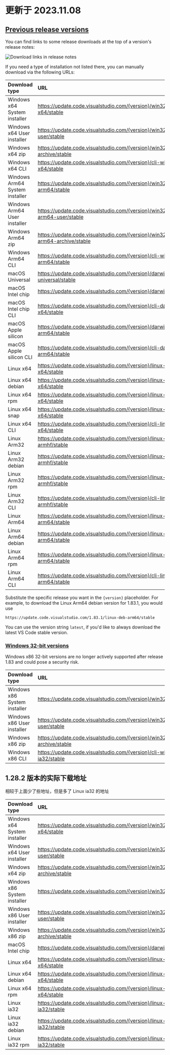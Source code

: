 # 更新于 2023.11.08

## [Previous release versions](https://code.visualstudio.com/docs/supporting/faq#_previous-release-versions)

You can find links to some release downloads at the top of a version's release notes:

![Download links in release notes](https://code.visualstudio.com/assets/docs/supporting/faq/links-release-notes.png)

If you need a type of installation not listed there, you can manually download via the following URLs:

| Download type                  | URL                                                                       |
| :----------------------------- | :------------------------------------------------------------------------ |
| Windows x64 System installer   | https://update.code.visualstudio.com/{version}/win32-x64/stable           |
| Windows x64 User installer     | https://update.code.visualstudio.com/{version}/win32-x64-user/stable      |
| Windows x64 zip                | https://update.code.visualstudio.com/{version}/win32-x64-archive/stable   |
| Windows x64 CLI                | https://update.code.visualstudio.com/{version}/cli-win32-x64/stable       |
| Windows Arm64 System installer | https://update.code.visualstudio.com/{version}/win32-arm64/stable         |
| Windows Arm64 User installer   | https://update.code.visualstudio.com/{version}/win32-arm64-user/stable    |
| Windows Arm64 zip              | https://update.code.visualstudio.com/{version}/win32-arm64-archive/stable |
| Windows Arm64 CLI              | https://update.code.visualstudio.com/{version}/cli-win32-arm64/stable     |
| macOS Universal                | https://update.code.visualstudio.com/{version}/darwin-universal/stable    |
| macOS Intel chip               | https://update.code.visualstudio.com/{version}/darwin/stable              |
| macOS Intel chip CLI           | https://update.code.visualstudio.com/{version}/cli-darwin-x64/stable      |
| macOS Apple silicon            | https://update.code.visualstudio.com/{version}/darwin-arm64/stable        |
| macOS Apple silicon CLI        | https://update.code.visualstudio.com/{version}/cli-darwin-arm64/stable    |
| Linux x64                      | https://update.code.visualstudio.com/{version}/linux-x64/stable           |
| Linux x64 debian               | https://update.code.visualstudio.com/{version}/linux-deb-x64/stable       |
| Linux x64 rpm                  | https://update.code.visualstudio.com/{version}/linux-rpm-x64/stable       |
| Linux x64 snap                 | https://update.code.visualstudio.com/{version}/linux-snap-x64/stable      |
| Linux x64 CLI                  | https://update.code.visualstudio.com/{version}/cli-linux-x64/stable       |
| Linux Arm32                    | https://update.code.visualstudio.com/{version}/linux-armhf/stable         |
| Linux Arm32 debian             | https://update.code.visualstudio.com/{version}/linux-deb-armhf/stable     |
| Linux Arm32 rpm                | https://update.code.visualstudio.com/{version}/linux-rpm-armhf/stable     |
| Linux Arm32 CLI                | https://update.code.visualstudio.com/{version}/cli-linux-armhf/stable     |
| Linux Arm64                    | https://update.code.visualstudio.com/{version}/linux-arm64/stable         |
| Linux Arm64 debian             | https://update.code.visualstudio.com/{version}/linux-deb-arm64/stable     |
| Linux Arm64 rpm                | https://update.code.visualstudio.com/{version}/linux-rpm-arm64/stable     |
| Linux Arm64 CLI                | https://update.code.visualstudio.com/{version}/cli-linux-arm64/stable     |

Substitute the specific release you want in the `{version}` placeholder. For example, to download the Linux Arm64 debian version for 1.83.1, you would use

```
https://update.code.visualstudio.com/1.83.1/linux-deb-arm64/stable
```

You can use the version string `latest`, if you'd like to always download the latest VS Code stable version.

### [Windows 32-bit versions](https://code.visualstudio.com/docs/supporting/faq#_windows-32bit-versions)

Windows x86 32-bit versions are no longer actively supported after release 1.83 and could pose a security risk.

| Download type                | URL                                                                  |
| :--------------------------- | :------------------------------------------------------------------- |
| Windows x86 System installer | https://update.code.visualstudio.com/{version}/win32/stable          |
| Windows x86 User installer   | https://update.code.visualstudio.com/{version}/win32-user/stable     |
| Windows x86 zip              | https://update.code.visualstudio.com/{version}/win32-archive/stable  |
| Windows x86 CLI              | https://update.code.visualstudio.com/{version}/cli-win32-ia32/stable |

## 1.28.2 版本的实际下载地址

相较于上面少了些地址，但是多了 Linux ia32 的地址

| Download type                | URL                                                                     |
| :--------------------------- | :---------------------------------------------------------------------- |
| Windows x64 System installer | https://update.code.visualstudio.com/{version}/win32-x64/stable         |
| Windows x64 User installer   | https://update.code.visualstudio.com/{version}/win32-x64-user/stable    |
| Windows x64 zip              | https://update.code.visualstudio.com/{version}/win32-x64-archive/stable |
| Windows x86 System installer | https://update.code.visualstudio.com/{version}/win32/stable             |
| Windows x86 User installer   | https://update.code.visualstudio.com/{version}/win32-user/stable        |
| Windows x86 zip              | https://update.code.visualstudio.com/{version}/win32-archive/stable     |
| macOS Intel chip             | https://update.code.visualstudio.com/{version}/darwin/stable            |
| Linux x64                    | https://update.code.visualstudio.com/{version}/linux-x64/stable         |
| Linux x64 debian             | https://update.code.visualstudio.com/{version}/linux-deb-x64/stable     |
| Linux x64 rpm                | https://update.code.visualstudio.com/{version}/linux-rpm-x64/stable     |
| Linux ia32                   | https://update.code.visualstudio.com/{version}/linux-ia32/stable        |
| Linux ia32 debian            | https://update.code.visualstudio.com/{version}/linux-deb-ia32/stable    |
| Linux ia32 rpm               | https://update.code.visualstudio.com/{version}/linux-rpm-ia32/stable    |
